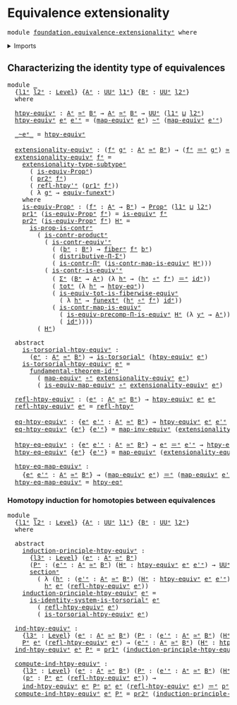 # Equivalence extensionality

<pre class="Agda"><a id="39" class="Keyword">module</a> <a id="46" href="foundation.equivalence-extensionality%25E1%25B5%2589.html" class="Module">foundation.equivalence-extensionalityᵉ</a> <a id="85" class="Keyword">where</a>
</pre>
<details><summary>Imports</summary>

<pre class="Agda"><a id="141" class="Keyword">open</a> <a id="146" class="Keyword">import</a> <a id="153" href="foundation.dependent-pair-types%25E1%25B5%2589.html" class="Module">foundation.dependent-pair-typesᵉ</a>
<a id="186" class="Keyword">open</a> <a id="191" class="Keyword">import</a> <a id="198" href="foundation.dependent-universal-property-equivalences%25E1%25B5%2589.html" class="Module">foundation.dependent-universal-property-equivalencesᵉ</a>
<a id="252" class="Keyword">open</a> <a id="257" class="Keyword">import</a> <a id="264" href="foundation.function-extensionality%25E1%25B5%2589.html" class="Module">foundation.function-extensionalityᵉ</a>
<a id="300" class="Keyword">open</a> <a id="305" class="Keyword">import</a> <a id="312" href="foundation.fundamental-theorem-of-identity-types%25E1%25B5%2589.html" class="Module">foundation.fundamental-theorem-of-identity-typesᵉ</a>
<a id="362" class="Keyword">open</a> <a id="367" class="Keyword">import</a> <a id="374" href="foundation.identity-systems%25E1%25B5%2589.html" class="Module">foundation.identity-systemsᵉ</a>
<a id="403" class="Keyword">open</a> <a id="408" class="Keyword">import</a> <a id="415" href="foundation.subtype-identity-principle%25E1%25B5%2589.html" class="Module">foundation.subtype-identity-principleᵉ</a>
<a id="454" class="Keyword">open</a> <a id="459" class="Keyword">import</a> <a id="466" href="foundation.universe-levels%25E1%25B5%2589.html" class="Module">foundation.universe-levelsᵉ</a>

<a id="495" class="Keyword">open</a> <a id="500" class="Keyword">import</a> <a id="507" href="foundation-core.contractible-maps%25E1%25B5%2589.html" class="Module">foundation-core.contractible-mapsᵉ</a>
<a id="542" class="Keyword">open</a> <a id="547" class="Keyword">import</a> <a id="554" href="foundation-core.contractible-types%25E1%25B5%2589.html" class="Module">foundation-core.contractible-typesᵉ</a>
<a id="590" class="Keyword">open</a> <a id="595" class="Keyword">import</a> <a id="602" href="foundation-core.equivalences%25E1%25B5%2589.html" class="Module">foundation-core.equivalencesᵉ</a>
<a id="632" class="Keyword">open</a> <a id="637" class="Keyword">import</a> <a id="644" href="foundation-core.fibers-of-maps%25E1%25B5%2589.html" class="Module">foundation-core.fibers-of-mapsᵉ</a>
<a id="676" class="Keyword">open</a> <a id="681" class="Keyword">import</a> <a id="688" href="foundation-core.function-types%25E1%25B5%2589.html" class="Module">foundation-core.function-typesᵉ</a>
<a id="720" class="Keyword">open</a> <a id="725" class="Keyword">import</a> <a id="732" href="foundation-core.functoriality-dependent-pair-types%25E1%25B5%2589.html" class="Module">foundation-core.functoriality-dependent-pair-typesᵉ</a>
<a id="784" class="Keyword">open</a> <a id="789" class="Keyword">import</a> <a id="796" href="foundation-core.homotopies%25E1%25B5%2589.html" class="Module">foundation-core.homotopiesᵉ</a>
<a id="824" class="Keyword">open</a> <a id="829" class="Keyword">import</a> <a id="836" href="foundation-core.identity-types%25E1%25B5%2589.html" class="Module">foundation-core.identity-typesᵉ</a>
<a id="868" class="Keyword">open</a> <a id="873" class="Keyword">import</a> <a id="880" href="foundation-core.propositions%25E1%25B5%2589.html" class="Module">foundation-core.propositionsᵉ</a>
<a id="910" class="Keyword">open</a> <a id="915" class="Keyword">import</a> <a id="922" href="foundation-core.sections%25E1%25B5%2589.html" class="Module">foundation-core.sectionsᵉ</a>
<a id="948" class="Keyword">open</a> <a id="953" class="Keyword">import</a> <a id="960" href="foundation-core.torsorial-type-families%25E1%25B5%2589.html" class="Module">foundation-core.torsorial-type-familiesᵉ</a>
<a id="1001" class="Keyword">open</a> <a id="1006" class="Keyword">import</a> <a id="1013" href="foundation-core.type-theoretic-principle-of-choice%25E1%25B5%2589.html" class="Module">foundation-core.type-theoretic-principle-of-choiceᵉ</a>
</pre>
</details>

## Characterizing the identity type of equivalences

<pre class="Agda"><a id="1143" class="Keyword">module</a> <a id="1150" href="foundation.equivalence-extensionality%25E1%25B5%2589.html#1150" class="Module">_</a>
  <a id="1154" class="Symbol">{</a><a id="1155" href="foundation.equivalence-extensionality%25E1%25B5%2589.html#1155" class="Bound">l1ᵉ</a> <a id="1159" href="foundation.equivalence-extensionality%25E1%25B5%2589.html#1159" class="Bound">l2ᵉ</a> <a id="1163" class="Symbol">:</a> <a id="1165" href="Agda.Primitive.html#742" class="Postulate">Level</a><a id="1170" class="Symbol">}</a> <a id="1172" class="Symbol">{</a><a id="1173" href="foundation.equivalence-extensionality%25E1%25B5%2589.html#1173" class="Bound">Aᵉ</a> <a id="1176" class="Symbol">:</a> <a id="1178" href="Agda.Primitive.html#429" class="Primitive">UUᵉ</a> <a id="1182" href="foundation.equivalence-extensionality%25E1%25B5%2589.html#1155" class="Bound">l1ᵉ</a><a id="1185" class="Symbol">}</a> <a id="1187" class="Symbol">{</a><a id="1188" href="foundation.equivalence-extensionality%25E1%25B5%2589.html#1188" class="Bound">Bᵉ</a> <a id="1191" class="Symbol">:</a> <a id="1193" href="Agda.Primitive.html#429" class="Primitive">UUᵉ</a> <a id="1197" href="foundation.equivalence-extensionality%25E1%25B5%2589.html#1159" class="Bound">l2ᵉ</a><a id="1200" class="Symbol">}</a>
  <a id="1204" class="Keyword">where</a>

  <a id="1213" href="foundation.equivalence-extensionality%25E1%25B5%2589.html#1213" class="Function">htpy-equivᵉ</a> <a id="1225" class="Symbol">:</a> <a id="1227" href="foundation.equivalence-extensionality%25E1%25B5%2589.html#1173" class="Bound">Aᵉ</a> <a id="1230" href="foundation-core.equivalences%25E1%25B5%2589.html#2662" class="Function Operator">≃ᵉ</a> <a id="1233" href="foundation.equivalence-extensionality%25E1%25B5%2589.html#1188" class="Bound">Bᵉ</a> <a id="1236" class="Symbol">→</a> <a id="1238" href="foundation.equivalence-extensionality%25E1%25B5%2589.html#1173" class="Bound">Aᵉ</a> <a id="1241" href="foundation-core.equivalences%25E1%25B5%2589.html#2662" class="Function Operator">≃ᵉ</a> <a id="1244" href="foundation.equivalence-extensionality%25E1%25B5%2589.html#1188" class="Bound">Bᵉ</a> <a id="1247" class="Symbol">→</a> <a id="1249" href="Agda.Primitive.html#429" class="Primitive">UUᵉ</a> <a id="1253" class="Symbol">(</a><a id="1254" href="foundation.equivalence-extensionality%25E1%25B5%2589.html#1155" class="Bound">l1ᵉ</a> <a id="1258" href="Agda.Primitive.html#961" class="Primitive Operator">⊔</a> <a id="1260" href="foundation.equivalence-extensionality%25E1%25B5%2589.html#1159" class="Bound">l2ᵉ</a><a id="1263" class="Symbol">)</a>
  <a id="1267" href="foundation.equivalence-extensionality%25E1%25B5%2589.html#1213" class="Function">htpy-equivᵉ</a> <a id="1279" href="foundation.equivalence-extensionality%25E1%25B5%2589.html#1279" class="Bound">eᵉ</a> <a id="1282" href="foundation.equivalence-extensionality%25E1%25B5%2589.html#1282" class="Bound">e&#39;ᵉ</a> <a id="1286" class="Symbol">=</a> <a id="1288" class="Symbol">(</a><a id="1289" href="foundation-core.equivalences%25E1%25B5%2589.html#2892" class="Function">map-equivᵉ</a> <a id="1300" href="foundation.equivalence-extensionality%25E1%25B5%2589.html#1279" class="Bound">eᵉ</a><a id="1302" class="Symbol">)</a> <a id="1304" href="foundation-core.homotopies%25E1%25B5%2589.html#2800" class="Function Operator">~ᵉ</a> <a id="1307" class="Symbol">(</a><a id="1308" href="foundation-core.equivalences%25E1%25B5%2589.html#2892" class="Function">map-equivᵉ</a> <a id="1319" href="foundation.equivalence-extensionality%25E1%25B5%2589.html#1282" class="Bound">e&#39;ᵉ</a><a id="1322" class="Symbol">)</a>

  <a id="1327" href="foundation.equivalence-extensionality%25E1%25B5%2589.html#1327" class="Function Operator">_~eᵉ_</a> <a id="1333" class="Symbol">=</a> <a id="1335" href="foundation.equivalence-extensionality%25E1%25B5%2589.html#1213" class="Function">htpy-equivᵉ</a>

  <a id="1350" href="foundation.equivalence-extensionality%25E1%25B5%2589.html#1350" class="Function">extensionality-equivᵉ</a> <a id="1372" class="Symbol">:</a> <a id="1374" class="Symbol">(</a><a id="1375" href="foundation.equivalence-extensionality%25E1%25B5%2589.html#1375" class="Bound">fᵉ</a> <a id="1378" href="foundation.equivalence-extensionality%25E1%25B5%2589.html#1378" class="Bound">gᵉ</a> <a id="1381" class="Symbol">:</a> <a id="1383" href="foundation.equivalence-extensionality%25E1%25B5%2589.html#1173" class="Bound">Aᵉ</a> <a id="1386" href="foundation-core.equivalences%25E1%25B5%2589.html#2662" class="Function Operator">≃ᵉ</a> <a id="1389" href="foundation.equivalence-extensionality%25E1%25B5%2589.html#1188" class="Bound">Bᵉ</a><a id="1391" class="Symbol">)</a> <a id="1393" class="Symbol">→</a> <a id="1395" class="Symbol">(</a><a id="1396" href="foundation.equivalence-extensionality%25E1%25B5%2589.html#1375" class="Bound">fᵉ</a> <a id="1399" href="foundation-core.identity-types%25E1%25B5%2589.html#2730" class="Function Operator">＝ᵉ</a> <a id="1402" href="foundation.equivalence-extensionality%25E1%25B5%2589.html#1378" class="Bound">gᵉ</a><a id="1404" class="Symbol">)</a> <a id="1406" href="foundation-core.equivalences%25E1%25B5%2589.html#2662" class="Function Operator">≃ᵉ</a> <a id="1409" href="foundation.equivalence-extensionality%25E1%25B5%2589.html#1213" class="Function">htpy-equivᵉ</a> <a id="1421" href="foundation.equivalence-extensionality%25E1%25B5%2589.html#1375" class="Bound">fᵉ</a> <a id="1424" href="foundation.equivalence-extensionality%25E1%25B5%2589.html#1378" class="Bound">gᵉ</a>
  <a id="1429" href="foundation.equivalence-extensionality%25E1%25B5%2589.html#1350" class="Function">extensionality-equivᵉ</a> <a id="1451" href="foundation.equivalence-extensionality%25E1%25B5%2589.html#1451" class="Bound">fᵉ</a> <a id="1454" class="Symbol">=</a>
    <a id="1460" href="foundation.subtype-identity-principle%25E1%25B5%2589.html#3045" class="Function">extensionality-type-subtypeᵉ</a>
      <a id="1495" class="Symbol">(</a> <a id="1497" href="foundation.equivalence-extensionality%25E1%25B5%2589.html#1605" class="Function">is-equiv-Propᵉ</a><a id="1511" class="Symbol">)</a>
      <a id="1519" class="Symbol">(</a> <a id="1521" href="foundation.dependent-pair-types%25E1%25B5%2589.html#711" class="Field">pr2ᵉ</a> <a id="1526" href="foundation.equivalence-extensionality%25E1%25B5%2589.html#1451" class="Bound">fᵉ</a><a id="1528" class="Symbol">)</a>
      <a id="1536" class="Symbol">(</a> <a id="1538" href="foundation-core.homotopies%25E1%25B5%2589.html#3093" class="Function">refl-htpy&#39;ᵉ</a> <a id="1550" class="Symbol">(</a><a id="1551" href="foundation.dependent-pair-types%25E1%25B5%2589.html#697" class="Field">pr1ᵉ</a> <a id="1556" href="foundation.equivalence-extensionality%25E1%25B5%2589.html#1451" class="Bound">fᵉ</a><a id="1558" class="Symbol">))</a>
      <a id="1567" class="Symbol">(</a> <a id="1569" class="Symbol">λ</a> <a id="1571" href="foundation.equivalence-extensionality%25E1%25B5%2589.html#1571" class="Bound">gᵉ</a> <a id="1574" class="Symbol">→</a> <a id="1576" href="foundation.function-extensionality%25E1%25B5%2589.html#4590" class="Function">equiv-funextᵉ</a><a id="1589" class="Symbol">)</a>
    <a id="1595" class="Keyword">where</a>
    <a id="1605" href="foundation.equivalence-extensionality%25E1%25B5%2589.html#1605" class="Function">is-equiv-Propᵉ</a> <a id="1620" class="Symbol">:</a> <a id="1622" class="Symbol">(</a><a id="1623" href="foundation.equivalence-extensionality%25E1%25B5%2589.html#1623" class="Bound">fᵉ</a> <a id="1626" class="Symbol">:</a> <a id="1628" href="foundation.equivalence-extensionality%25E1%25B5%2589.html#1173" class="Bound">Aᵉ</a> <a id="1631" class="Symbol">→</a> <a id="1633" href="foundation.equivalence-extensionality%25E1%25B5%2589.html#1188" class="Bound">Bᵉ</a><a id="1635" class="Symbol">)</a> <a id="1637" class="Symbol">→</a> <a id="1639" href="foundation-core.propositions%25E1%25B5%2589.html#1181" class="Function">Propᵉ</a> <a id="1645" class="Symbol">(</a><a id="1646" href="foundation.equivalence-extensionality%25E1%25B5%2589.html#1155" class="Bound">l1ᵉ</a> <a id="1650" href="Agda.Primitive.html#961" class="Primitive Operator">⊔</a> <a id="1652" href="foundation.equivalence-extensionality%25E1%25B5%2589.html#1159" class="Bound">l2ᵉ</a><a id="1655" class="Symbol">)</a>
    <a id="1661" href="foundation.dependent-pair-types%25E1%25B5%2589.html#697" class="Field">pr1ᵉ</a> <a id="1666" class="Symbol">(</a><a id="1667" href="foundation.equivalence-extensionality%25E1%25B5%2589.html#1605" class="Function">is-equiv-Propᵉ</a> <a id="1682" href="foundation.equivalence-extensionality%25E1%25B5%2589.html#1682" class="Bound">fᵉ</a><a id="1684" class="Symbol">)</a> <a id="1686" class="Symbol">=</a> <a id="1688" href="foundation-core.equivalences%25E1%25B5%2589.html#1553" class="Function">is-equivᵉ</a> <a id="1698" href="foundation.equivalence-extensionality%25E1%25B5%2589.html#1682" class="Bound">fᵉ</a>
    <a id="1705" href="foundation.dependent-pair-types%25E1%25B5%2589.html#711" class="Field">pr2ᵉ</a> <a id="1710" class="Symbol">(</a><a id="1711" href="foundation.equivalence-extensionality%25E1%25B5%2589.html#1605" class="Function">is-equiv-Propᵉ</a> <a id="1726" href="foundation.equivalence-extensionality%25E1%25B5%2589.html#1726" class="Bound">fᵉ</a><a id="1728" class="Symbol">)</a> <a id="1730" href="foundation.equivalence-extensionality%25E1%25B5%2589.html#1730" class="Bound">Hᵉ</a> <a id="1733" class="Symbol">=</a>
      <a id="1741" href="foundation-core.contractible-types%25E1%25B5%2589.html#7659" class="Function">is-prop-is-contrᵉ</a>
        <a id="1767" class="Symbol">(</a> <a id="1769" href="foundation-core.contractible-types%25E1%25B5%2589.html#4980" class="Function">is-contr-productᵉ</a>
          <a id="1797" class="Symbol">(</a> <a id="1799" href="foundation-core.contractible-types%25E1%25B5%2589.html#3162" class="Function">is-contr-equiv&#39;ᵉ</a>
            <a id="1828" class="Symbol">(</a> <a id="1830" class="Symbol">(</a><a id="1831" href="foundation.equivalence-extensionality%25E1%25B5%2589.html#1831" class="Bound">bᵉ</a> <a id="1834" class="Symbol">:</a> <a id="1836" href="foundation.equivalence-extensionality%25E1%25B5%2589.html#1188" class="Bound">Bᵉ</a><a id="1838" class="Symbol">)</a> <a id="1840" class="Symbol">→</a> <a id="1842" href="foundation-core.fibers-of-maps%25E1%25B5%2589.html#962" class="Function">fiberᵉ</a> <a id="1849" href="foundation.equivalence-extensionality%25E1%25B5%2589.html#1726" class="Bound">fᵉ</a> <a id="1852" href="foundation.equivalence-extensionality%25E1%25B5%2589.html#1831" class="Bound">bᵉ</a><a id="1854" class="Symbol">)</a>
            <a id="1868" class="Symbol">(</a> <a id="1870" href="foundation-core.type-theoretic-principle-of-choice%25E1%25B5%2589.html#3081" class="Function">distributive-Π-Σᵉ</a><a id="1887" class="Symbol">)</a>
            <a id="1901" class="Symbol">(</a> <a id="1903" href="foundation-core.contractible-types%25E1%25B5%2589.html#7968" class="Function">is-contr-Πᵉ</a> <a id="1915" class="Symbol">(</a><a id="1916" href="foundation-core.contractible-maps%25E1%25B5%2589.html#4003" class="Function">is-contr-map-is-equivᵉ</a> <a id="1939" href="foundation.equivalence-extensionality%25E1%25B5%2589.html#1730" class="Bound">Hᵉ</a><a id="1941" class="Symbol">)))</a>
          <a id="1955" class="Symbol">(</a> <a id="1957" href="foundation-core.contractible-types%25E1%25B5%2589.html#2863" class="Function">is-contr-is-equiv&#39;ᵉ</a>
            <a id="1989" class="Symbol">(</a> <a id="1991" href="foundation.dependent-pair-types%25E1%25B5%2589.html#585" class="Record">Σᵉ</a> <a id="1994" class="Symbol">(</a><a id="1995" href="foundation.equivalence-extensionality%25E1%25B5%2589.html#1188" class="Bound">Bᵉ</a> <a id="1998" class="Symbol">→</a> <a id="2000" href="foundation.equivalence-extensionality%25E1%25B5%2589.html#1173" class="Bound">Aᵉ</a><a id="2002" class="Symbol">)</a> <a id="2004" class="Symbol">(λ</a> <a id="2007" href="foundation.equivalence-extensionality%25E1%25B5%2589.html#2007" class="Bound">hᵉ</a> <a id="2010" class="Symbol">→</a> <a id="2012" class="Symbol">(</a><a id="2013" href="foundation.equivalence-extensionality%25E1%25B5%2589.html#2007" class="Bound">hᵉ</a> <a id="2016" href="foundation-core.function-types%25E1%25B5%2589.html#476" class="Function Operator">∘ᵉ</a> <a id="2019" href="foundation.equivalence-extensionality%25E1%25B5%2589.html#1726" class="Bound">fᵉ</a><a id="2021" class="Symbol">)</a> <a id="2023" href="foundation-core.identity-types%25E1%25B5%2589.html#2730" class="Function Operator">＝ᵉ</a> <a id="2026" href="foundation-core.function-types%25E1%25B5%2589.html#309" class="Function">idᵉ</a><a id="2029" class="Symbol">))</a>
            <a id="2044" class="Symbol">(</a> <a id="2046" href="foundation-core.functoriality-dependent-pair-types%25E1%25B5%2589.html#1600" class="Function">totᵉ</a> <a id="2051" class="Symbol">(λ</a> <a id="2054" href="foundation.equivalence-extensionality%25E1%25B5%2589.html#2054" class="Bound">hᵉ</a> <a id="2057" class="Symbol">→</a> <a id="2059" href="foundation.function-extensionality%25E1%25B5%2589.html#1919" class="Function">htpy-eqᵉ</a><a id="2067" class="Symbol">))</a>
            <a id="2082" class="Symbol">(</a> <a id="2084" href="foundation-core.functoriality-dependent-pair-types%25E1%25B5%2589.html#6768" class="Function">is-equiv-tot-is-fiberwise-equivᵉ</a>
              <a id="2131" class="Symbol">(</a> <a id="2133" class="Symbol">λ</a> <a id="2135" href="foundation.equivalence-extensionality%25E1%25B5%2589.html#2135" class="Bound">hᵉ</a> <a id="2138" class="Symbol">→</a> <a id="2140" href="foundation.function-extensionality%25E1%25B5%2589.html#4384" class="Function">funextᵉ</a> <a id="2148" class="Symbol">(</a><a id="2149" href="foundation.equivalence-extensionality%25E1%25B5%2589.html#2135" class="Bound">hᵉ</a> <a id="2152" href="foundation-core.function-types%25E1%25B5%2589.html#476" class="Function Operator">∘ᵉ</a> <a id="2155" href="foundation.equivalence-extensionality%25E1%25B5%2589.html#1726" class="Bound">fᵉ</a><a id="2157" class="Symbol">)</a> <a id="2159" href="foundation-core.function-types%25E1%25B5%2589.html#309" class="Function">idᵉ</a><a id="2162" class="Symbol">))</a>
            <a id="2177" class="Symbol">(</a> <a id="2179" href="foundation-core.contractible-maps%25E1%25B5%2589.html#4003" class="Function">is-contr-map-is-equivᵉ</a>
              <a id="2216" class="Symbol">(</a> <a id="2218" href="foundation.dependent-universal-property-equivalences%25E1%25B5%2589.html#2695" class="Function">is-equiv-precomp-Π-is-equivᵉ</a> <a id="2247" href="foundation.equivalence-extensionality%25E1%25B5%2589.html#1730" class="Bound">Hᵉ</a> <a id="2250" class="Symbol">(λ</a> <a id="2253" href="foundation.equivalence-extensionality%25E1%25B5%2589.html#2253" class="Bound">yᵉ</a> <a id="2256" class="Symbol">→</a> <a id="2258" href="foundation.equivalence-extensionality%25E1%25B5%2589.html#1173" class="Bound">Aᵉ</a><a id="2260" class="Symbol">))</a>
              <a id="2277" class="Symbol">(</a> <a id="2279" href="foundation-core.function-types%25E1%25B5%2589.html#309" class="Function">idᵉ</a><a id="2282" class="Symbol">))))</a>
        <a id="2295" class="Symbol">(</a> <a id="2297" href="foundation.equivalence-extensionality%25E1%25B5%2589.html#1730" class="Bound">Hᵉ</a><a id="2299" class="Symbol">)</a>

  <a id="2304" class="Keyword">abstract</a>
    <a id="2317" href="foundation.equivalence-extensionality%25E1%25B5%2589.html#2317" class="Function">is-torsorial-htpy-equivᵉ</a> <a id="2342" class="Symbol">:</a>
      <a id="2350" class="Symbol">(</a><a id="2351" href="foundation.equivalence-extensionality%25E1%25B5%2589.html#2351" class="Bound">eᵉ</a> <a id="2354" class="Symbol">:</a> <a id="2356" href="foundation.equivalence-extensionality%25E1%25B5%2589.html#1173" class="Bound">Aᵉ</a> <a id="2359" href="foundation-core.equivalences%25E1%25B5%2589.html#2662" class="Function Operator">≃ᵉ</a> <a id="2362" href="foundation.equivalence-extensionality%25E1%25B5%2589.html#1188" class="Bound">Bᵉ</a><a id="2364" class="Symbol">)</a> <a id="2366" class="Symbol">→</a> <a id="2368" href="foundation-core.torsorial-type-families%25E1%25B5%2589.html#2479" class="Function">is-torsorialᵉ</a> <a id="2382" class="Symbol">(</a><a id="2383" href="foundation.equivalence-extensionality%25E1%25B5%2589.html#1213" class="Function">htpy-equivᵉ</a> <a id="2395" href="foundation.equivalence-extensionality%25E1%25B5%2589.html#2351" class="Bound">eᵉ</a><a id="2397" class="Symbol">)</a>
    <a id="2403" href="foundation.equivalence-extensionality%25E1%25B5%2589.html#2317" class="Function">is-torsorial-htpy-equivᵉ</a> <a id="2428" href="foundation.equivalence-extensionality%25E1%25B5%2589.html#2428" class="Bound">eᵉ</a> <a id="2431" class="Symbol">=</a>
      <a id="2439" href="foundation.fundamental-theorem-of-identity-types%25E1%25B5%2589.html#2352" class="Function">fundamental-theorem-id&#39;ᵉ</a>
        <a id="2472" class="Symbol">(</a> <a id="2474" href="foundation-core.equivalences%25E1%25B5%2589.html#2892" class="Function">map-equivᵉ</a> <a id="2485" href="foundation-core.function-types%25E1%25B5%2589.html#476" class="Function Operator">∘ᵉ</a> <a id="2488" href="foundation.equivalence-extensionality%25E1%25B5%2589.html#1350" class="Function">extensionality-equivᵉ</a> <a id="2510" href="foundation.equivalence-extensionality%25E1%25B5%2589.html#2428" class="Bound">eᵉ</a><a id="2512" class="Symbol">)</a>
        <a id="2522" class="Symbol">(</a> <a id="2524" href="foundation-core.equivalences%25E1%25B5%2589.html#2939" class="Function">is-equiv-map-equivᵉ</a> <a id="2544" href="foundation-core.function-types%25E1%25B5%2589.html#476" class="Function Operator">∘ᵉ</a> <a id="2547" href="foundation.equivalence-extensionality%25E1%25B5%2589.html#1350" class="Function">extensionality-equivᵉ</a> <a id="2569" href="foundation.equivalence-extensionality%25E1%25B5%2589.html#2428" class="Bound">eᵉ</a><a id="2571" class="Symbol">)</a>

  <a id="2576" href="foundation.equivalence-extensionality%25E1%25B5%2589.html#2576" class="Function">refl-htpy-equivᵉ</a> <a id="2593" class="Symbol">:</a> <a id="2595" class="Symbol">(</a><a id="2596" href="foundation.equivalence-extensionality%25E1%25B5%2589.html#2596" class="Bound">eᵉ</a> <a id="2599" class="Symbol">:</a> <a id="2601" href="foundation.equivalence-extensionality%25E1%25B5%2589.html#1173" class="Bound">Aᵉ</a> <a id="2604" href="foundation-core.equivalences%25E1%25B5%2589.html#2662" class="Function Operator">≃ᵉ</a> <a id="2607" href="foundation.equivalence-extensionality%25E1%25B5%2589.html#1188" class="Bound">Bᵉ</a><a id="2609" class="Symbol">)</a> <a id="2611" class="Symbol">→</a> <a id="2613" href="foundation.equivalence-extensionality%25E1%25B5%2589.html#1213" class="Function">htpy-equivᵉ</a> <a id="2625" href="foundation.equivalence-extensionality%25E1%25B5%2589.html#2596" class="Bound">eᵉ</a> <a id="2628" href="foundation.equivalence-extensionality%25E1%25B5%2589.html#2596" class="Bound">eᵉ</a>
  <a id="2633" href="foundation.equivalence-extensionality%25E1%25B5%2589.html#2576" class="Function">refl-htpy-equivᵉ</a> <a id="2650" href="foundation.equivalence-extensionality%25E1%25B5%2589.html#2650" class="Bound">eᵉ</a> <a id="2653" class="Symbol">=</a> <a id="2655" href="foundation-core.homotopies%25E1%25B5%2589.html#3017" class="Function">refl-htpyᵉ</a>

  <a id="2669" href="foundation.equivalence-extensionality%25E1%25B5%2589.html#2669" class="Function">eq-htpy-equivᵉ</a> <a id="2684" class="Symbol">:</a> <a id="2686" class="Symbol">{</a><a id="2687" href="foundation.equivalence-extensionality%25E1%25B5%2589.html#2687" class="Bound">eᵉ</a> <a id="2690" href="foundation.equivalence-extensionality%25E1%25B5%2589.html#2690" class="Bound">e&#39;ᵉ</a> <a id="2694" class="Symbol">:</a> <a id="2696" href="foundation.equivalence-extensionality%25E1%25B5%2589.html#1173" class="Bound">Aᵉ</a> <a id="2699" href="foundation-core.equivalences%25E1%25B5%2589.html#2662" class="Function Operator">≃ᵉ</a> <a id="2702" href="foundation.equivalence-extensionality%25E1%25B5%2589.html#1188" class="Bound">Bᵉ</a><a id="2704" class="Symbol">}</a> <a id="2706" class="Symbol">→</a> <a id="2708" href="foundation.equivalence-extensionality%25E1%25B5%2589.html#1213" class="Function">htpy-equivᵉ</a> <a id="2720" href="foundation.equivalence-extensionality%25E1%25B5%2589.html#2687" class="Bound">eᵉ</a> <a id="2723" href="foundation.equivalence-extensionality%25E1%25B5%2589.html#2690" class="Bound">e&#39;ᵉ</a> <a id="2727" class="Symbol">→</a> <a id="2729" href="foundation.equivalence-extensionality%25E1%25B5%2589.html#2687" class="Bound">eᵉ</a> <a id="2732" href="foundation-core.identity-types%25E1%25B5%2589.html#2730" class="Function Operator">＝ᵉ</a> <a id="2735" href="foundation.equivalence-extensionality%25E1%25B5%2589.html#2690" class="Bound">e&#39;ᵉ</a>
  <a id="2741" href="foundation.equivalence-extensionality%25E1%25B5%2589.html#2669" class="Function">eq-htpy-equivᵉ</a> <a id="2756" class="Symbol">{</a><a id="2757" href="foundation.equivalence-extensionality%25E1%25B5%2589.html#2757" class="Bound">eᵉ</a><a id="2759" class="Symbol">}</a> <a id="2761" class="Symbol">{</a><a id="2762" href="foundation.equivalence-extensionality%25E1%25B5%2589.html#2762" class="Bound">e&#39;ᵉ</a><a id="2765" class="Symbol">}</a> <a id="2767" class="Symbol">=</a> <a id="2769" href="foundation-core.equivalences%25E1%25B5%2589.html#8521" class="Function">map-inv-equivᵉ</a> <a id="2784" class="Symbol">(</a><a id="2785" href="foundation.equivalence-extensionality%25E1%25B5%2589.html#1350" class="Function">extensionality-equivᵉ</a> <a id="2807" href="foundation.equivalence-extensionality%25E1%25B5%2589.html#2757" class="Bound">eᵉ</a> <a id="2810" href="foundation.equivalence-extensionality%25E1%25B5%2589.html#2762" class="Bound">e&#39;ᵉ</a><a id="2813" class="Symbol">)</a>

  <a id="2818" href="foundation.equivalence-extensionality%25E1%25B5%2589.html#2818" class="Function">htpy-eq-equivᵉ</a> <a id="2833" class="Symbol">:</a> <a id="2835" class="Symbol">{</a><a id="2836" href="foundation.equivalence-extensionality%25E1%25B5%2589.html#2836" class="Bound">eᵉ</a> <a id="2839" href="foundation.equivalence-extensionality%25E1%25B5%2589.html#2839" class="Bound">e&#39;ᵉ</a> <a id="2843" class="Symbol">:</a> <a id="2845" href="foundation.equivalence-extensionality%25E1%25B5%2589.html#1173" class="Bound">Aᵉ</a> <a id="2848" href="foundation-core.equivalences%25E1%25B5%2589.html#2662" class="Function Operator">≃ᵉ</a> <a id="2851" href="foundation.equivalence-extensionality%25E1%25B5%2589.html#1188" class="Bound">Bᵉ</a><a id="2853" class="Symbol">}</a> <a id="2855" class="Symbol">→</a> <a id="2857" href="foundation.equivalence-extensionality%25E1%25B5%2589.html#2836" class="Bound">eᵉ</a> <a id="2860" href="foundation-core.identity-types%25E1%25B5%2589.html#2730" class="Function Operator">＝ᵉ</a> <a id="2863" href="foundation.equivalence-extensionality%25E1%25B5%2589.html#2839" class="Bound">e&#39;ᵉ</a> <a id="2867" class="Symbol">→</a> <a id="2869" href="foundation.equivalence-extensionality%25E1%25B5%2589.html#1213" class="Function">htpy-equivᵉ</a> <a id="2881" href="foundation.equivalence-extensionality%25E1%25B5%2589.html#2836" class="Bound">eᵉ</a> <a id="2884" href="foundation.equivalence-extensionality%25E1%25B5%2589.html#2839" class="Bound">e&#39;ᵉ</a>
  <a id="2890" href="foundation.equivalence-extensionality%25E1%25B5%2589.html#2818" class="Function">htpy-eq-equivᵉ</a> <a id="2905" class="Symbol">{</a><a id="2906" href="foundation.equivalence-extensionality%25E1%25B5%2589.html#2906" class="Bound">eᵉ</a><a id="2908" class="Symbol">}</a> <a id="2910" class="Symbol">{</a><a id="2911" href="foundation.equivalence-extensionality%25E1%25B5%2589.html#2911" class="Bound">e&#39;ᵉ</a><a id="2914" class="Symbol">}</a> <a id="2916" class="Symbol">=</a> <a id="2918" href="foundation-core.equivalences%25E1%25B5%2589.html#2892" class="Function">map-equivᵉ</a> <a id="2929" class="Symbol">(</a><a id="2930" href="foundation.equivalence-extensionality%25E1%25B5%2589.html#1350" class="Function">extensionality-equivᵉ</a> <a id="2952" href="foundation.equivalence-extensionality%25E1%25B5%2589.html#2906" class="Bound">eᵉ</a> <a id="2955" href="foundation.equivalence-extensionality%25E1%25B5%2589.html#2911" class="Bound">e&#39;ᵉ</a><a id="2958" class="Symbol">)</a>

  <a id="2963" href="foundation.equivalence-extensionality%25E1%25B5%2589.html#2963" class="Function">htpy-eq-map-equivᵉ</a> <a id="2982" class="Symbol">:</a>
    <a id="2988" class="Symbol">{</a><a id="2989" href="foundation.equivalence-extensionality%25E1%25B5%2589.html#2989" class="Bound">eᵉ</a> <a id="2992" href="foundation.equivalence-extensionality%25E1%25B5%2589.html#2992" class="Bound">e&#39;ᵉ</a> <a id="2996" class="Symbol">:</a> <a id="2998" href="foundation.equivalence-extensionality%25E1%25B5%2589.html#1173" class="Bound">Aᵉ</a> <a id="3001" href="foundation-core.equivalences%25E1%25B5%2589.html#2662" class="Function Operator">≃ᵉ</a> <a id="3004" href="foundation.equivalence-extensionality%25E1%25B5%2589.html#1188" class="Bound">Bᵉ</a><a id="3006" class="Symbol">}</a> <a id="3008" class="Symbol">→</a> <a id="3010" class="Symbol">(</a><a id="3011" href="foundation-core.equivalences%25E1%25B5%2589.html#2892" class="Function">map-equivᵉ</a> <a id="3022" href="foundation.equivalence-extensionality%25E1%25B5%2589.html#2989" class="Bound">eᵉ</a><a id="3024" class="Symbol">)</a> <a id="3026" href="foundation-core.identity-types%25E1%25B5%2589.html#2730" class="Function Operator">＝ᵉ</a> <a id="3029" class="Symbol">(</a><a id="3030" href="foundation-core.equivalences%25E1%25B5%2589.html#2892" class="Function">map-equivᵉ</a> <a id="3041" href="foundation.equivalence-extensionality%25E1%25B5%2589.html#2992" class="Bound">e&#39;ᵉ</a><a id="3044" class="Symbol">)</a> <a id="3046" class="Symbol">→</a> <a id="3048" href="foundation.equivalence-extensionality%25E1%25B5%2589.html#1213" class="Function">htpy-equivᵉ</a> <a id="3060" href="foundation.equivalence-extensionality%25E1%25B5%2589.html#2989" class="Bound">eᵉ</a> <a id="3063" href="foundation.equivalence-extensionality%25E1%25B5%2589.html#2992" class="Bound">e&#39;ᵉ</a>
  <a id="3069" href="foundation.equivalence-extensionality%25E1%25B5%2589.html#2963" class="Function">htpy-eq-map-equivᵉ</a> <a id="3088" class="Symbol">=</a> <a id="3090" href="foundation.function-extensionality%25E1%25B5%2589.html#1919" class="Function">htpy-eqᵉ</a>
</pre>
### Homotopy induction for homotopies between equivalences

<pre class="Agda"><a id="3172" class="Keyword">module</a> <a id="3179" href="foundation.equivalence-extensionality%25E1%25B5%2589.html#3179" class="Module">_</a>
  <a id="3183" class="Symbol">{</a><a id="3184" href="foundation.equivalence-extensionality%25E1%25B5%2589.html#3184" class="Bound">l1ᵉ</a> <a id="3188" href="foundation.equivalence-extensionality%25E1%25B5%2589.html#3188" class="Bound">l2ᵉ</a> <a id="3192" class="Symbol">:</a> <a id="3194" href="Agda.Primitive.html#742" class="Postulate">Level</a><a id="3199" class="Symbol">}</a> <a id="3201" class="Symbol">{</a><a id="3202" href="foundation.equivalence-extensionality%25E1%25B5%2589.html#3202" class="Bound">Aᵉ</a> <a id="3205" class="Symbol">:</a> <a id="3207" href="Agda.Primitive.html#429" class="Primitive">UUᵉ</a> <a id="3211" href="foundation.equivalence-extensionality%25E1%25B5%2589.html#3184" class="Bound">l1ᵉ</a><a id="3214" class="Symbol">}</a> <a id="3216" class="Symbol">{</a><a id="3217" href="foundation.equivalence-extensionality%25E1%25B5%2589.html#3217" class="Bound">Bᵉ</a> <a id="3220" class="Symbol">:</a> <a id="3222" href="Agda.Primitive.html#429" class="Primitive">UUᵉ</a> <a id="3226" href="foundation.equivalence-extensionality%25E1%25B5%2589.html#3188" class="Bound">l2ᵉ</a><a id="3229" class="Symbol">}</a>
  <a id="3233" class="Keyword">where</a>

  <a id="3242" class="Keyword">abstract</a>
    <a id="3255" href="foundation.equivalence-extensionality%25E1%25B5%2589.html#3255" class="Function">induction-principle-htpy-equivᵉ</a> <a id="3287" class="Symbol">:</a>
      <a id="3295" class="Symbol">{</a><a id="3296" href="foundation.equivalence-extensionality%25E1%25B5%2589.html#3296" class="Bound">l3ᵉ</a> <a id="3300" class="Symbol">:</a> <a id="3302" href="Agda.Primitive.html#742" class="Postulate">Level</a><a id="3307" class="Symbol">}</a> <a id="3309" class="Symbol">(</a><a id="3310" href="foundation.equivalence-extensionality%25E1%25B5%2589.html#3310" class="Bound">eᵉ</a> <a id="3313" class="Symbol">:</a> <a id="3315" href="foundation.equivalence-extensionality%25E1%25B5%2589.html#3202" class="Bound">Aᵉ</a> <a id="3318" href="foundation-core.equivalences%25E1%25B5%2589.html#2662" class="Function Operator">≃ᵉ</a> <a id="3321" href="foundation.equivalence-extensionality%25E1%25B5%2589.html#3217" class="Bound">Bᵉ</a><a id="3323" class="Symbol">)</a>
      <a id="3331" class="Symbol">(</a><a id="3332" href="foundation.equivalence-extensionality%25E1%25B5%2589.html#3332" class="Bound">Pᵉ</a> <a id="3335" class="Symbol">:</a> <a id="3337" class="Symbol">(</a><a id="3338" href="foundation.equivalence-extensionality%25E1%25B5%2589.html#3338" class="Bound">e&#39;ᵉ</a> <a id="3342" class="Symbol">:</a> <a id="3344" href="foundation.equivalence-extensionality%25E1%25B5%2589.html#3202" class="Bound">Aᵉ</a> <a id="3347" href="foundation-core.equivalences%25E1%25B5%2589.html#2662" class="Function Operator">≃ᵉ</a> <a id="3350" href="foundation.equivalence-extensionality%25E1%25B5%2589.html#3217" class="Bound">Bᵉ</a><a id="3352" class="Symbol">)</a> <a id="3354" class="Symbol">(</a><a id="3355" href="foundation.equivalence-extensionality%25E1%25B5%2589.html#3355" class="Bound">Hᵉ</a> <a id="3358" class="Symbol">:</a> <a id="3360" href="foundation.equivalence-extensionality%25E1%25B5%2589.html#1213" class="Function">htpy-equivᵉ</a> <a id="3372" href="foundation.equivalence-extensionality%25E1%25B5%2589.html#3310" class="Bound">eᵉ</a> <a id="3375" href="foundation.equivalence-extensionality%25E1%25B5%2589.html#3338" class="Bound">e&#39;ᵉ</a><a id="3378" class="Symbol">)</a> <a id="3380" class="Symbol">→</a> <a id="3382" href="Agda.Primitive.html#429" class="Primitive">UUᵉ</a> <a id="3386" href="foundation.equivalence-extensionality%25E1%25B5%2589.html#3296" class="Bound">l3ᵉ</a><a id="3389" class="Symbol">)</a> <a id="3391" class="Symbol">→</a>
      <a id="3399" href="foundation-core.sections%25E1%25B5%2589.html#1413" class="Function">sectionᵉ</a>
        <a id="3416" class="Symbol">(</a> <a id="3418" class="Symbol">λ</a> <a id="3420" class="Symbol">(</a><a id="3421" href="foundation.equivalence-extensionality%25E1%25B5%2589.html#3421" class="Bound">hᵉ</a> <a id="3424" class="Symbol">:</a> <a id="3426" class="Symbol">(</a><a id="3427" href="foundation.equivalence-extensionality%25E1%25B5%2589.html#3427" class="Bound">e&#39;ᵉ</a> <a id="3431" class="Symbol">:</a> <a id="3433" href="foundation.equivalence-extensionality%25E1%25B5%2589.html#3202" class="Bound">Aᵉ</a> <a id="3436" href="foundation-core.equivalences%25E1%25B5%2589.html#2662" class="Function Operator">≃ᵉ</a> <a id="3439" href="foundation.equivalence-extensionality%25E1%25B5%2589.html#3217" class="Bound">Bᵉ</a><a id="3441" class="Symbol">)</a> <a id="3443" class="Symbol">(</a><a id="3444" href="foundation.equivalence-extensionality%25E1%25B5%2589.html#3444" class="Bound">Hᵉ</a> <a id="3447" class="Symbol">:</a> <a id="3449" href="foundation.equivalence-extensionality%25E1%25B5%2589.html#1213" class="Function">htpy-equivᵉ</a> <a id="3461" href="foundation.equivalence-extensionality%25E1%25B5%2589.html#3310" class="Bound">eᵉ</a> <a id="3464" href="foundation.equivalence-extensionality%25E1%25B5%2589.html#3427" class="Bound">e&#39;ᵉ</a><a id="3467" class="Symbol">)</a> <a id="3469" class="Symbol">→</a> <a id="3471" href="foundation.equivalence-extensionality%25E1%25B5%2589.html#3332" class="Bound">Pᵉ</a> <a id="3474" href="foundation.equivalence-extensionality%25E1%25B5%2589.html#3427" class="Bound">e&#39;ᵉ</a> <a id="3478" href="foundation.equivalence-extensionality%25E1%25B5%2589.html#3444" class="Bound">Hᵉ</a><a id="3480" class="Symbol">)</a> <a id="3482" class="Symbol">→</a>
          <a id="3494" href="foundation.equivalence-extensionality%25E1%25B5%2589.html#3421" class="Bound">hᵉ</a> <a id="3497" href="foundation.equivalence-extensionality%25E1%25B5%2589.html#3310" class="Bound">eᵉ</a> <a id="3500" class="Symbol">(</a><a id="3501" href="foundation.equivalence-extensionality%25E1%25B5%2589.html#2576" class="Function">refl-htpy-equivᵉ</a> <a id="3518" href="foundation.equivalence-extensionality%25E1%25B5%2589.html#3310" class="Bound">eᵉ</a><a id="3520" class="Symbol">))</a>
    <a id="3527" href="foundation.equivalence-extensionality%25E1%25B5%2589.html#3255" class="Function">induction-principle-htpy-equivᵉ</a> <a id="3559" href="foundation.equivalence-extensionality%25E1%25B5%2589.html#3559" class="Bound">eᵉ</a> <a id="3562" class="Symbol">=</a>
      <a id="3570" href="foundation.identity-systems%25E1%25B5%2589.html#3444" class="Function">is-identity-system-is-torsorialᵉ</a> <a id="3603" href="foundation.equivalence-extensionality%25E1%25B5%2589.html#3559" class="Bound">eᵉ</a>
        <a id="3614" class="Symbol">(</a> <a id="3616" href="foundation.equivalence-extensionality%25E1%25B5%2589.html#2576" class="Function">refl-htpy-equivᵉ</a> <a id="3633" href="foundation.equivalence-extensionality%25E1%25B5%2589.html#3559" class="Bound">eᵉ</a><a id="3635" class="Symbol">)</a>
        <a id="3645" class="Symbol">(</a> <a id="3647" href="foundation.equivalence-extensionality%25E1%25B5%2589.html#2317" class="Function">is-torsorial-htpy-equivᵉ</a> <a id="3672" href="foundation.equivalence-extensionality%25E1%25B5%2589.html#3559" class="Bound">eᵉ</a><a id="3674" class="Symbol">)</a>

  <a id="3679" href="foundation.equivalence-extensionality%25E1%25B5%2589.html#3679" class="Function">ind-htpy-equivᵉ</a> <a id="3695" class="Symbol">:</a>
    <a id="3701" class="Symbol">{</a><a id="3702" href="foundation.equivalence-extensionality%25E1%25B5%2589.html#3702" class="Bound">l3ᵉ</a> <a id="3706" class="Symbol">:</a> <a id="3708" href="Agda.Primitive.html#742" class="Postulate">Level</a><a id="3713" class="Symbol">}</a> <a id="3715" class="Symbol">(</a><a id="3716" href="foundation.equivalence-extensionality%25E1%25B5%2589.html#3716" class="Bound">eᵉ</a> <a id="3719" class="Symbol">:</a> <a id="3721" href="foundation.equivalence-extensionality%25E1%25B5%2589.html#3202" class="Bound">Aᵉ</a> <a id="3724" href="foundation-core.equivalences%25E1%25B5%2589.html#2662" class="Function Operator">≃ᵉ</a> <a id="3727" href="foundation.equivalence-extensionality%25E1%25B5%2589.html#3217" class="Bound">Bᵉ</a><a id="3729" class="Symbol">)</a> <a id="3731" class="Symbol">(</a><a id="3732" href="foundation.equivalence-extensionality%25E1%25B5%2589.html#3732" class="Bound">Pᵉ</a> <a id="3735" class="Symbol">:</a> <a id="3737" class="Symbol">(</a><a id="3738" href="foundation.equivalence-extensionality%25E1%25B5%2589.html#3738" class="Bound">e&#39;ᵉ</a> <a id="3742" class="Symbol">:</a> <a id="3744" href="foundation.equivalence-extensionality%25E1%25B5%2589.html#3202" class="Bound">Aᵉ</a> <a id="3747" href="foundation-core.equivalences%25E1%25B5%2589.html#2662" class="Function Operator">≃ᵉ</a> <a id="3750" href="foundation.equivalence-extensionality%25E1%25B5%2589.html#3217" class="Bound">Bᵉ</a><a id="3752" class="Symbol">)</a> <a id="3754" class="Symbol">(</a><a id="3755" href="foundation.equivalence-extensionality%25E1%25B5%2589.html#3755" class="Bound">Hᵉ</a> <a id="3758" class="Symbol">:</a> <a id="3760" href="foundation.equivalence-extensionality%25E1%25B5%2589.html#1213" class="Function">htpy-equivᵉ</a> <a id="3772" href="foundation.equivalence-extensionality%25E1%25B5%2589.html#3716" class="Bound">eᵉ</a> <a id="3775" href="foundation.equivalence-extensionality%25E1%25B5%2589.html#3738" class="Bound">e&#39;ᵉ</a><a id="3778" class="Symbol">)</a> <a id="3780" class="Symbol">→</a> <a id="3782" href="Agda.Primitive.html#429" class="Primitive">UUᵉ</a> <a id="3786" href="foundation.equivalence-extensionality%25E1%25B5%2589.html#3702" class="Bound">l3ᵉ</a><a id="3789" class="Symbol">)</a> <a id="3791" class="Symbol">→</a>
    <a id="3797" href="foundation.equivalence-extensionality%25E1%25B5%2589.html#3732" class="Bound">Pᵉ</a> <a id="3800" href="foundation.equivalence-extensionality%25E1%25B5%2589.html#3716" class="Bound">eᵉ</a> <a id="3803" class="Symbol">(</a><a id="3804" href="foundation.equivalence-extensionality%25E1%25B5%2589.html#2576" class="Function">refl-htpy-equivᵉ</a> <a id="3821" href="foundation.equivalence-extensionality%25E1%25B5%2589.html#3716" class="Bound">eᵉ</a><a id="3823" class="Symbol">)</a> <a id="3825" class="Symbol">→</a> <a id="3827" class="Symbol">(</a><a id="3828" href="foundation.equivalence-extensionality%25E1%25B5%2589.html#3828" class="Bound">e&#39;ᵉ</a> <a id="3832" class="Symbol">:</a> <a id="3834" href="foundation.equivalence-extensionality%25E1%25B5%2589.html#3202" class="Bound">Aᵉ</a> <a id="3837" href="foundation-core.equivalences%25E1%25B5%2589.html#2662" class="Function Operator">≃ᵉ</a> <a id="3840" href="foundation.equivalence-extensionality%25E1%25B5%2589.html#3217" class="Bound">Bᵉ</a><a id="3842" class="Symbol">)</a> <a id="3844" class="Symbol">(</a><a id="3845" href="foundation.equivalence-extensionality%25E1%25B5%2589.html#3845" class="Bound">Hᵉ</a> <a id="3848" class="Symbol">:</a> <a id="3850" href="foundation.equivalence-extensionality%25E1%25B5%2589.html#1213" class="Function">htpy-equivᵉ</a> <a id="3862" href="foundation.equivalence-extensionality%25E1%25B5%2589.html#3716" class="Bound">eᵉ</a> <a id="3865" href="foundation.equivalence-extensionality%25E1%25B5%2589.html#3828" class="Bound">e&#39;ᵉ</a><a id="3868" class="Symbol">)</a> <a id="3870" class="Symbol">→</a> <a id="3872" href="foundation.equivalence-extensionality%25E1%25B5%2589.html#3732" class="Bound">Pᵉ</a> <a id="3875" href="foundation.equivalence-extensionality%25E1%25B5%2589.html#3828" class="Bound">e&#39;ᵉ</a> <a id="3879" href="foundation.equivalence-extensionality%25E1%25B5%2589.html#3845" class="Bound">Hᵉ</a>
  <a id="3884" href="foundation.equivalence-extensionality%25E1%25B5%2589.html#3679" class="Function">ind-htpy-equivᵉ</a> <a id="3900" href="foundation.equivalence-extensionality%25E1%25B5%2589.html#3900" class="Bound">eᵉ</a> <a id="3903" href="foundation.equivalence-extensionality%25E1%25B5%2589.html#3903" class="Bound">Pᵉ</a> <a id="3906" class="Symbol">=</a> <a id="3908" href="foundation.dependent-pair-types%25E1%25B5%2589.html#697" class="Field">pr1ᵉ</a> <a id="3913" class="Symbol">(</a><a id="3914" href="foundation.equivalence-extensionality%25E1%25B5%2589.html#3255" class="Function">induction-principle-htpy-equivᵉ</a> <a id="3946" href="foundation.equivalence-extensionality%25E1%25B5%2589.html#3900" class="Bound">eᵉ</a> <a id="3949" href="foundation.equivalence-extensionality%25E1%25B5%2589.html#3903" class="Bound">Pᵉ</a><a id="3951" class="Symbol">)</a>

  <a id="3956" href="foundation.equivalence-extensionality%25E1%25B5%2589.html#3956" class="Function">compute-ind-htpy-equivᵉ</a> <a id="3980" class="Symbol">:</a>
    <a id="3986" class="Symbol">{</a><a id="3987" href="foundation.equivalence-extensionality%25E1%25B5%2589.html#3987" class="Bound">l3ᵉ</a> <a id="3991" class="Symbol">:</a> <a id="3993" href="Agda.Primitive.html#742" class="Postulate">Level</a><a id="3998" class="Symbol">}</a> <a id="4000" class="Symbol">(</a><a id="4001" href="foundation.equivalence-extensionality%25E1%25B5%2589.html#4001" class="Bound">eᵉ</a> <a id="4004" class="Symbol">:</a> <a id="4006" href="foundation.equivalence-extensionality%25E1%25B5%2589.html#3202" class="Bound">Aᵉ</a> <a id="4009" href="foundation-core.equivalences%25E1%25B5%2589.html#2662" class="Function Operator">≃ᵉ</a> <a id="4012" href="foundation.equivalence-extensionality%25E1%25B5%2589.html#3217" class="Bound">Bᵉ</a><a id="4014" class="Symbol">)</a> <a id="4016" class="Symbol">(</a><a id="4017" href="foundation.equivalence-extensionality%25E1%25B5%2589.html#4017" class="Bound">Pᵉ</a> <a id="4020" class="Symbol">:</a> <a id="4022" class="Symbol">(</a><a id="4023" href="foundation.equivalence-extensionality%25E1%25B5%2589.html#4023" class="Bound">e&#39;ᵉ</a> <a id="4027" class="Symbol">:</a> <a id="4029" href="foundation.equivalence-extensionality%25E1%25B5%2589.html#3202" class="Bound">Aᵉ</a> <a id="4032" href="foundation-core.equivalences%25E1%25B5%2589.html#2662" class="Function Operator">≃ᵉ</a> <a id="4035" href="foundation.equivalence-extensionality%25E1%25B5%2589.html#3217" class="Bound">Bᵉ</a><a id="4037" class="Symbol">)</a> <a id="4039" class="Symbol">(</a><a id="4040" href="foundation.equivalence-extensionality%25E1%25B5%2589.html#4040" class="Bound">Hᵉ</a> <a id="4043" class="Symbol">:</a> <a id="4045" href="foundation.equivalence-extensionality%25E1%25B5%2589.html#1213" class="Function">htpy-equivᵉ</a> <a id="4057" href="foundation.equivalence-extensionality%25E1%25B5%2589.html#4001" class="Bound">eᵉ</a> <a id="4060" href="foundation.equivalence-extensionality%25E1%25B5%2589.html#4023" class="Bound">e&#39;ᵉ</a><a id="4063" class="Symbol">)</a> <a id="4065" class="Symbol">→</a> <a id="4067" href="Agda.Primitive.html#429" class="Primitive">UUᵉ</a> <a id="4071" href="foundation.equivalence-extensionality%25E1%25B5%2589.html#3987" class="Bound">l3ᵉ</a><a id="4074" class="Symbol">)</a>
    <a id="4080" class="Symbol">(</a><a id="4081" href="foundation.equivalence-extensionality%25E1%25B5%2589.html#4081" class="Bound">pᵉ</a> <a id="4084" class="Symbol">:</a> <a id="4086" href="foundation.equivalence-extensionality%25E1%25B5%2589.html#4017" class="Bound">Pᵉ</a> <a id="4089" href="foundation.equivalence-extensionality%25E1%25B5%2589.html#4001" class="Bound">eᵉ</a> <a id="4092" class="Symbol">(</a><a id="4093" href="foundation.equivalence-extensionality%25E1%25B5%2589.html#2576" class="Function">refl-htpy-equivᵉ</a> <a id="4110" href="foundation.equivalence-extensionality%25E1%25B5%2589.html#4001" class="Bound">eᵉ</a><a id="4112" class="Symbol">))</a> <a id="4115" class="Symbol">→</a>
    <a id="4121" href="foundation.equivalence-extensionality%25E1%25B5%2589.html#3679" class="Function">ind-htpy-equivᵉ</a> <a id="4137" href="foundation.equivalence-extensionality%25E1%25B5%2589.html#4001" class="Bound">eᵉ</a> <a id="4140" href="foundation.equivalence-extensionality%25E1%25B5%2589.html#4017" class="Bound">Pᵉ</a> <a id="4143" href="foundation.equivalence-extensionality%25E1%25B5%2589.html#4081" class="Bound">pᵉ</a> <a id="4146" href="foundation.equivalence-extensionality%25E1%25B5%2589.html#4001" class="Bound">eᵉ</a> <a id="4149" class="Symbol">(</a><a id="4150" href="foundation.equivalence-extensionality%25E1%25B5%2589.html#2576" class="Function">refl-htpy-equivᵉ</a> <a id="4167" href="foundation.equivalence-extensionality%25E1%25B5%2589.html#4001" class="Bound">eᵉ</a><a id="4169" class="Symbol">)</a> <a id="4171" href="foundation-core.identity-types%25E1%25B5%2589.html#2730" class="Function Operator">＝ᵉ</a> <a id="4174" href="foundation.equivalence-extensionality%25E1%25B5%2589.html#4081" class="Bound">pᵉ</a>
  <a id="4179" href="foundation.equivalence-extensionality%25E1%25B5%2589.html#3956" class="Function">compute-ind-htpy-equivᵉ</a> <a id="4203" href="foundation.equivalence-extensionality%25E1%25B5%2589.html#4203" class="Bound">eᵉ</a> <a id="4206" href="foundation.equivalence-extensionality%25E1%25B5%2589.html#4206" class="Bound">Pᵉ</a> <a id="4209" class="Symbol">=</a> <a id="4211" href="foundation.dependent-pair-types%25E1%25B5%2589.html#711" class="Field">pr2ᵉ</a> <a id="4216" class="Symbol">(</a><a id="4217" href="foundation.equivalence-extensionality%25E1%25B5%2589.html#3255" class="Function">induction-principle-htpy-equivᵉ</a> <a id="4249" href="foundation.equivalence-extensionality%25E1%25B5%2589.html#4203" class="Bound">eᵉ</a> <a id="4252" href="foundation.equivalence-extensionality%25E1%25B5%2589.html#4206" class="Bound">Pᵉ</a><a id="4254" class="Symbol">)</a>
</pre>